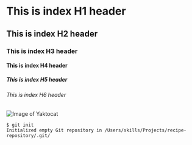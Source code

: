 # This is index H1 header
## This is index H2 header
### This is index H3 header
#### This is index H4 header
##### This is index H5 header
###### This is index H6 header

![Image of Yaktocat](https://octodex.github.com/images/yaktocat.png)

```
$ git init
Initialized empty Git repository in /Users/skills/Projects/recipe-repository/.git/
```
